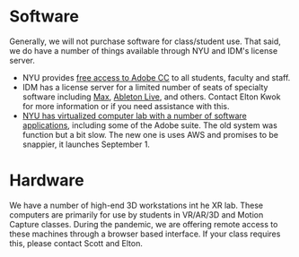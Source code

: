 # Software

Generally, we will not purchase software for class/student use. That said, we do have a number of things available through NYU and IDM's license server.

* NYU provides [free access to Adobe CC](https://www.nyu.edu/life/information-technology/getting-started/software/adobe.html) to all students, faculty and staff.
* IDM has a license server for a limited number of seats of specialty software including [Max](http://cycling74.com), [Ableton Live](http://ableton.com), and others. Contact Elton Kwok for more information or if you need assistance with this.
* [NYU has virtualized computer lab with a number of software applications](https://www.nyu.edu/life/information-technology/instructional-technology-support/instructional-technology-tools-and-services/virtual-computer-lab.html), including some of the Adobe suite. The old system was function but a bit slow. The new one is uses AWS and promises to be snappier, it launches September 1. 

# Hardware

We have a number of high-end 3D workstations int he XR lab. These computers are primarily for use by students in VR/AR/3D and Motion Capture classes. During the pandemic, we are offering remote access to these machines through a browser based interface. If your class requires this, please contact Scott and Elton.
